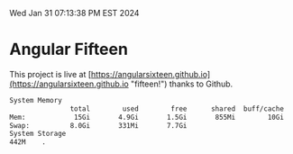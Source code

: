 Wed Jan 31 07:13:38 PM EST 2024

# Angular Fifteen


This project is live at [https://angularsixteen.github.io](https://angularsixteen.github.io "fifteen!") thanks to Github.

```bash
System Memory
               total        used        free      shared  buff/cache   available
Mem:            15Gi       4.9Gi       1.5Gi       855Mi        10Gi        10Gi
Swap:          8.0Gi       331Mi       7.7Gi
System Storage
442M	.
```
